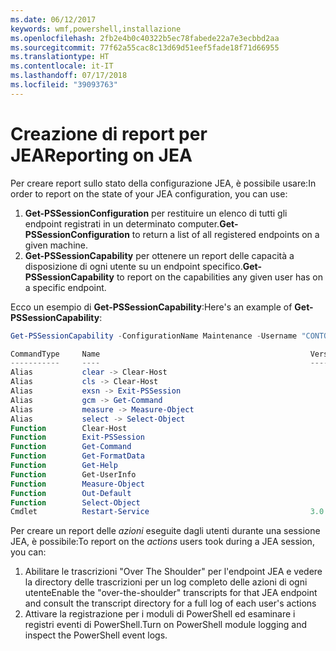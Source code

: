 ```yaml
---
ms.date: 06/12/2017
keywords: wmf,powershell,installazione
ms.openlocfilehash: 2fb2e4b0c40322b5ec78fabede22a7e3ecbbd2aa
ms.sourcegitcommit: 77f62a55cac8c13d69d51eef5fade18f71d66955
ms.translationtype: HT
ms.contentlocale: it-IT
ms.lasthandoff: 07/17/2018
ms.locfileid: "39093763"
---
```

# <a name="reporting-on-jea"></a><span data-ttu-id="52047-102">Creazione di report per JEA</span><span class="sxs-lookup"><span data-stu-id="52047-102">Reporting on JEA</span></span>

<span data-ttu-id="52047-103">Per creare report sullo stato della configurazione JEA, è possibile usare:</span><span class="sxs-lookup"><span data-stu-id="52047-103">In order to report on the state of your JEA configuration, you can use:</span></span>

1. <span data-ttu-id="52047-104">**Get-PSSessionConfiguration** per restituire un elenco di tutti gli endpoint registrati in un determinato computer.</span><span class="sxs-lookup"><span data-stu-id="52047-104">**Get-PSSessionConfiguration** to return a list of all registered endpoints on a given machine.</span></span>
1. <span data-ttu-id="52047-105">**Get-PSSessionCapability** per ottenere un report delle capacità a disposizione di ogni utente su un endpoint specifico.</span><span class="sxs-lookup"><span data-stu-id="52047-105">**Get-PSSessionCapability** to report on the capabilities any given user has on a specific endpoint.</span></span>

<span data-ttu-id="52047-106">Ecco un esempio di **Get-PSSessionCapability**:</span><span class="sxs-lookup"><span data-stu-id="52047-106">Here's an example of **Get-PSSessionCapability**:</span></span>

```powershell
Get-PSSessionCapability -ConfigurationName Maintenance -Username "CONTOSO\JohnDoe"

CommandType     Name                                               Version    Source
-----------     ----                                               -------    ------
Alias           clear -> Clear-Host
Alias           cls -> Clear-Host
Alias           exsn -> Exit-PSSession
Alias           gcm -> Get-Command
Alias           measure -> Measure-Object
Alias           select -> Select-Object
Function        Clear-Host
Function        Exit-PSSession
Function        Get-Command
Function        Get-FormatData
Function        Get-Help
Function        Get-UserInfo
Function        Measure-Object
Function        Out-Default
Function        Select-Object
Cmdlet          Restart-Service                                    3.0.0.0 Microsof...
```

<span data-ttu-id="52047-107">Per creare un report delle _azioni_ eseguite dagli utenti durante una sessione JEA, è possibile:</span><span class="sxs-lookup"><span data-stu-id="52047-107">To report on the _actions_ users took during a JEA session, you can:</span></span>
1. <span data-ttu-id="52047-108">Abilitare le trascrizioni "Over The Shoulder" per l'endpoint JEA e vedere la directory delle trascrizioni per un log completo delle azioni di ogni utente</span><span class="sxs-lookup"><span data-stu-id="52047-108">Enable the "over-the-shoulder" transcripts for that JEA endpoint and consult the transcript directory for a full log of each user's actions</span></span>
2. <span data-ttu-id="52047-109">Attivare la registrazione per i moduli di PowerShell ed esaminare i registri eventi di PowerShell.</span><span class="sxs-lookup"><span data-stu-id="52047-109">Turn on PowerShell module logging and inspect the PowerShell event logs.</span></span>

